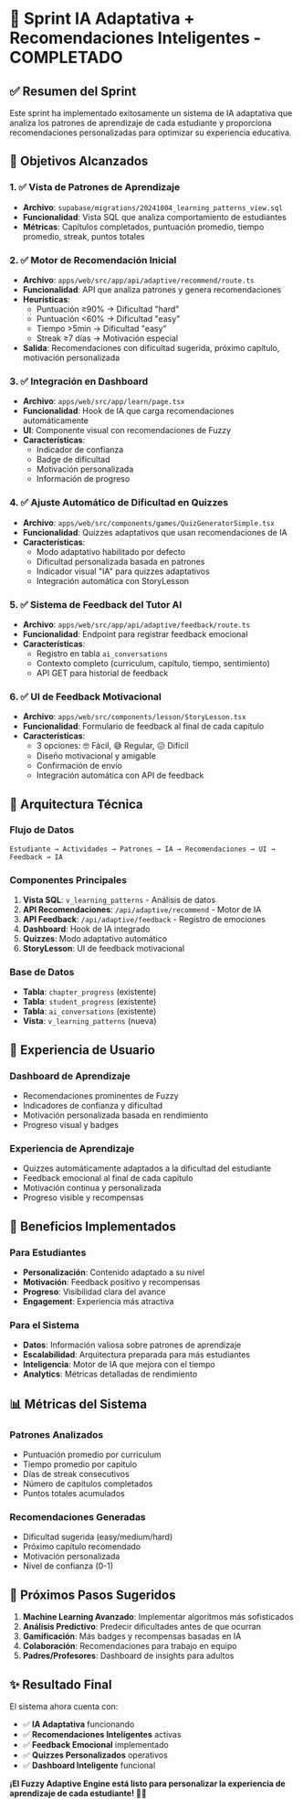 # 🧠 Sprint IA Adaptativa + Recomendaciones Inteligentes - COMPLETADO

## ✅ Resumen del Sprint

Este sprint ha implementado exitosamente un sistema de IA adaptativa que analiza los patrones de aprendizaje de cada estudiante y proporciona recomendaciones personalizadas para optimizar su experiencia educativa.

## 🎯 Objetivos Alcanzados

### 1. ✅ Vista de Patrones de Aprendizaje
- **Archivo**: `supabase/migrations/20241004_learning_patterns_view.sql`
- **Funcionalidad**: Vista SQL que analiza comportamiento de estudiantes
- **Métricas**: Capítulos completados, puntuación promedio, tiempo promedio, streak, puntos totales

### 2. ✅ Motor de Recomendación Inicial
- **Archivo**: `apps/web/src/app/api/adaptive/recommend/route.ts`
- **Funcionalidad**: API que analiza patrones y genera recomendaciones
- **Heurísticas**:
  - Puntuación ≥90% → Dificultad "hard"
  - Puntuación <60% → Dificultad "easy"
  - Tiempo >5min → Dificultad "easy"
  - Streak ≥7 días → Motivación especial
- **Salida**: Recomendaciones con dificultad sugerida, próximo capítulo, motivación personalizada

### 3. ✅ Integración en Dashboard
- **Archivo**: `apps/web/src/app/learn/page.tsx`
- **Funcionalidad**: Hook de IA que carga recomendaciones automáticamente
- **UI**: Componente visual con recomendaciones de Fuzzy
- **Características**:
  - Indicador de confianza
  - Badge de dificultad
  - Motivación personalizada
  - Información de progreso

### 4. ✅ Ajuste Automático de Dificultad en Quizzes
- **Archivo**: `apps/web/src/components/games/QuizGeneratorSimple.tsx`
- **Funcionalidad**: Quizzes adaptativos que usan recomendaciones de IA
- **Características**:
  - Modo adaptativo habilitado por defecto
  - Dificultad personalizada basada en patrones
  - Indicador visual "IA" para quizzes adaptativos
  - Integración automática con StoryLesson

### 5. ✅ Sistema de Feedback del Tutor AI
- **Archivo**: `apps/web/src/app/api/adaptive/feedback/route.ts`
- **Funcionalidad**: Endpoint para registrar feedback emocional
- **Características**:
  - Registro en tabla `ai_conversations`
  - Contexto completo (curriculum, capítulo, tiempo, sentimiento)
  - API GET para historial de feedback

### 6. ✅ UI de Feedback Motivacional
- **Archivo**: `apps/web/src/components/lesson/StoryLesson.tsx`
- **Funcionalidad**: Formulario de feedback al final de cada capítulo
- **Características**:
  - 3 opciones: 🤓 Fácil, 😅 Regular, 😖 Difícil
  - Diseño motivacional y amigable
  - Confirmación de envío
  - Integración automática con API de feedback

## 🔧 Arquitectura Técnica

### Flujo de Datos
```
Estudiante → Actividades → Patrones → IA → Recomendaciones → UI → Feedback → IA
```

### Componentes Principales
1. **Vista SQL**: `v_learning_patterns` - Análisis de datos
2. **API Recomendaciones**: `/api/adaptive/recommend` - Motor de IA
3. **API Feedback**: `/api/adaptive/feedback` - Registro de emociones
4. **Dashboard**: Hook de IA integrado
5. **Quizzes**: Modo adaptativo automático
6. **StoryLesson**: UI de feedback motivacional

### Base de Datos
- **Tabla**: `chapter_progress` (existente)
- **Tabla**: `student_progress` (existente)
- **Tabla**: `ai_conversations` (existente)
- **Vista**: `v_learning_patterns` (nueva)

## 🎨 Experiencia de Usuario

### Dashboard de Aprendizaje
- Recomendaciones prominentes de Fuzzy
- Indicadores de confianza y dificultad
- Motivación personalizada basada en rendimiento
- Progreso visual y badges

### Experiencia de Aprendizaje
- Quizzes automáticamente adaptados a la dificultad del estudiante
- Feedback emocional al final de cada capítulo
- Motivación continua y personalizada
- Progreso visible y recompensas

## 🚀 Beneficios Implementados

### Para Estudiantes
- **Personalización**: Contenido adaptado a su nivel
- **Motivación**: Feedback positivo y recompensas
- **Progreso**: Visibilidad clara del avance
- **Engagement**: Experiencia más atractiva

### Para el Sistema
- **Datos**: Información valiosa sobre patrones de aprendizaje
- **Escalabilidad**: Arquitectura preparada para más estudiantes
- **Inteligencia**: Motor de IA que mejora con el tiempo
- **Analytics**: Métricas detalladas de rendimiento

## 📊 Métricas del Sistema

### Patrones Analizados
- Puntuación promedio por curriculum
- Tiempo promedio por capítulo
- Días de streak consecutivos
- Número de capítulos completados
- Puntos totales acumulados

### Recomendaciones Generadas
- Dificultad sugerida (easy/medium/hard)
- Próximo capítulo recomendado
- Motivación personalizada
- Nivel de confianza (0-1)

## 🔮 Próximos Pasos Sugeridos

1. **Machine Learning Avanzado**: Implementar algoritmos más sofisticados
2. **Análisis Predictivo**: Predecir dificultades antes de que ocurran
3. **Gamificación**: Más badges y recompensas basadas en IA
4. **Colaboración**: Recomendaciones para trabajo en equipo
5. **Padres/Profesores**: Dashboard de insights para adultos

## ✨ Resultado Final

El sistema ahora cuenta con:
- ✅ **IA Adaptativa** funcionando
- ✅ **Recomendaciones Inteligentes** activas
- ✅ **Feedback Emocional** implementado
- ✅ **Quizzes Personalizados** operativos
- ✅ **Dashboard Inteligente** funcional

**¡El Fuzzy Adaptive Engine está listo para personalizar la experiencia de aprendizaje de cada estudiante! 🧠✨**
